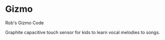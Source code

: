 # Gizmo
Rob's Gizmo Code

Graphite capacitive touch sensor for kids to learn vocal melodies to songs. 
